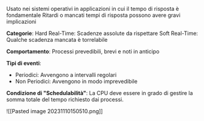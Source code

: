 Usato nei sistemi operativi in applicazioni in cui il tempo di risposta è fondamentale
Ritardi o mancati tempi di risposta possono avere gravi implicazioni

**Categorie**:
Hard Real-Time: Scadenze assolute da rispettare
Soft Real-Time: Qualche scadenza mancata è torrelabile

**Comportamento**: Processi prevedibili, brevi e noti in anticipo

**Tipi di eventi**:
- Periodici: Avvengono a intervalli regolari
- Non Periodici: Avvengono in modo imprevedibile

**Condizione di "Schedulabilità"**: La CPU deve essere in grado di gestire la somma totale del tempo richiesto dai processi.

![[Pasted image 20231110150510.png]]

